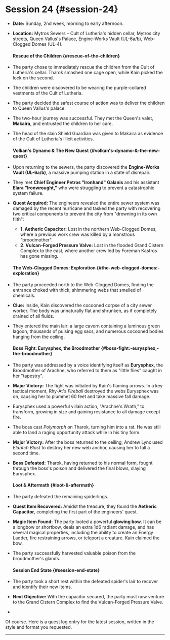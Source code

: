 # Session 24 {#session-24}

* **Date:** Sunday, 2nd week, morning to early afternoon.  
* **Location:** Mytros Sewers – Cult of Lutheria's hidden cellar, Mytros city streets, Queen Vallus's Palace, Engine-Works Vault (UL-6a/b), Web-Clogged Domes (UL-4).

  #### **Rescue of the Children** {#rescue-of-the-children}

* The party chose to immediately rescue the children from the Cult of Lutheria's cellar. Tharok smashed one cage open, while Kain picked the lock on the second.  
* The children were discovered to be wearing the purple-collared vestments of the Cult of Lutheria.  
* The party decided the safest course of action was to deliver the children to Queen Vallus's palace.  
* The two-hour journey was successful. They met the Queen's valet, **Makaira**, and entrusted the children to her care.  
* The head of the slain Shield Guardian was given to Makaira as evidence of the Cult of Lutheria's illicit activities.

  #### **Volkan's Dynamo & The New Quest** {#volkan's-dynamo-&-the-new-quest}

* Upon returning to the sewers, the party discovered the **Engine-Works Vault (UL-6a/b)**, a massive pumping station in a state of disrepair.  
* They met **Chief Engineer Petros "Ironhand" Galanis** and his assistant **Elara "Ironwrought,"** who were struggling to prevent a catastrophic system failure.  
* **Quest Acquired:** The engineers revealed the entire sewer system was damaged by the recent hurricane and tasked the party with recovering two critical components to prevent the city from "drowning in its own filth":  
  * **1\. Aetheric Capacitor:** Lost in the northern Web-Clogged Domes, where a previous work crew was killed by a monstrous "broodmother".  
  * **2\. Vulcan-Forged Pressure Valve:** Lost in the flooded Grand Cistern Complex to the east, where another crew led by Foreman Kastros has gone missing.

  #### **The Web-Clogged Domes: Exploration** {#the-web-clogged-domes:-exploration}

* The party proceeded north to the Web-Clogged Domes, finding the entrance choked with thick, shimmering webs that smelled of chemicals.  
* **Clue:** Inside, Kain discovered the cocooned corpse of a city sewer worker. The body was unnaturally flat and shrunken, as if completely drained of all fluids.  
* They entered the main lair: a large cavern containing a luminous green lagoon, thousands of pulsing egg sacs, and numerous cocooned bodies hanging from the ceiling.

  #### **Boss Fight: Eurysphex, the Broodmother** {#boss-fight:-eurysphex,-the-broodmother}

* The party was addressed by a voice identifying itself as **Eurysphex**, the Broodmother of Arachne, who referred to them as "little flies" caught in her "tapestry".  
* **Major Victory:** The fight was initiated by Kain's flaming arrows. In a key tactical moment, Rhy-At's *Fireball* destroyed the webs Eurysphex was on, causing her to plummet 60 feet and take massive fall damage.  
* Eurysphex used a powerful villain action, "Arachne's Wrath," to transform, growing in size and gaining resistance to all damage except fire.  
* The boss cast *Polymorph* on Tharok, turning him into a rat. He was still able to land a raging opportunity attack while in his tiny form.  
* **Major Victory:** After the boss returned to the ceiling, Andrew Lynx used *Eldritch Blast* to destroy her new web anchor, causing her to fall a second time.  
* **Boss Defeated:** Tharok, having returned to his normal form, fought through the boss's poison and delivered the final blows, slaying Eurysphex.

  #### **Loot & Aftermath** {#loot-&-aftermath}

* The party defeated the remaining spiderlings.  
* **Quest Item Recovered:** Amidst the treasure, they found the **Aetheric Capacitor**, completing the first part of the engineers' quest.  
* **Magic Item Found:** The party looted a powerful **glowing bow**. It can be a longbow or shortbow, deals an extra 1d6 radiant damage, and has several magical properties, including the ability to create an Energy Ladder, fire restraining arrows, or teleport a creature. Kain claimed the bow.  
* The party successfully harvested valuable poison from the broodmother's glands.

  #### **Session End State** {#session-end-state}

* The party took a short rest within the defeated spider's lair to recover and identify their new items.  
* **Next Objective:** With the capacitor secured, the party must now venture to the Grand Cistern Complex to find the Vulcan-Forged Pressure Valve.  
* 

Of course. Here is a quest log entry for the latest session, written in the style and format you requested.

---
